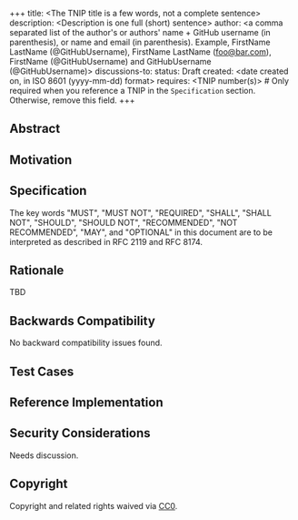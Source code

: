 +++
title: <The TNIP title is a few words, not a complete sentence>
description: <Description is one full (short) sentence>
author: <a comma separated list of the author's or authors' name + GitHub username (in parenthesis), or name and email (in parenthesis).  Example, FirstName LastName (@GitHubUsername), FirstName LastName (foo@bar.com), FirstName (@GitHubUsername) and GitHubUsername (@GitHubUsername)>
discussions-to: <URL>
status: Draft
created: <date created on, in ISO 8601 (yyyy-mm-dd) format>
requires: <TNIP number(s)> # Only required when you reference a TNIP in the `Specification` section. Otherwise, remove this field.
+++

<!--
  READ TNIP GUIDELINES (https://tnips.telcoin.org/TNIPS) BEFORE USING THIS TEMPLATE!

  This is the suggested template for new TNIPs. After you have filled in the requisite fields, please delete these comments.

  Note that a TNIP number will be assigned by an editor. When opening a pull request to submit your TNIP, please use an abbreviated title in the filename, `eip-draft_title_abbrev.md`.

  The title should be 44 characters or less. It should not repeat the TNIP number in title, irrespective of the category.

  TODO: Remove this comment before submitting
-->

## Abstract

<!--
  The  Abstract is a multi-sentence (short paragraph) technical summary. This should be a very terse and human-readable version of the specification section. Someone should be able to read the abstract and get the gist of what this specification does.

  TODO: Remove this comment before submitting
-->

## Motivation

<!--
  The Motivation section is critical for TNIPs that want to change the Telcoin Network protocol. It should clearly explain why the existing protocol specification is inadequate to address the problem that the TNIP solves. This section may be brief if the motivation is evident.

  With a few exceptions, external links are not allowed. If you feel that a particular resource would demonstrate a compelling case for your TNIP, then save it as a printer-friendly PDF, put it in the assets folder, and link to that copy.

  TODO: Remove this comment before submitting
-->

## Specification

<!--
  The Specification section should describe the syntax and semantics of any new feature. The specification should be detailed.

  It is recommended to follow RFC 2119 and RFC 8170. Do not remove the key word definitions if RFC 2119 and RFC 8170 are followed.

  TODO: Remove this comment before submitting
-->

The key words "MUST", "MUST NOT", "REQUIRED", "SHALL", "SHALL NOT", "SHOULD", "SHOULD NOT", "RECOMMENDED", "NOT RECOMMENDED", "MAY", and "OPTIONAL" in this document are to be interpreted as described in RFC 2119 and RFC 8174.

## Rationale

<!--
  The rationale fleshes out the specification by describing what motivated the design and why particular design decisions were made. It should describe alternate designs that were considered and related work, e.g. how the feature is supported in other protocols. The rationale should discuss important objections or concerns raised during discussion around the TNIP.

  The current placeholder is acceptable for a draft.

  TODO: Remove this comment before submitting
-->

TBD

## Backwards Compatibility

<!--

  This section is optional.

  All TNIPs that introduce backwards incompatibilities must include a section describing these incompatibilities and their consequences. The TNIP must explain how the author proposes to deal with these incompatibilities. This section may be omitted if the proposal does not introduce any backwards incompatibilities, but this section must be included if backward incompatibilities exist.

  The current placeholder is acceptable for a draft.

  TODO: Remove this comment before submitting
-->

No backward compatibility issues found.

## Test Cases

<!--
  The Test Cases section is mandatory for TNIPs. Tests should either be inlined in the TNIP as data (such as input/expected output pairs) or listed as test cases with outcomes.
  If the test suite is too large to reasonably be included inline, then consider adding it as one or more files in `../assets/tnip-####/`. External links are not allowed.

  TODO: Remove this comment before submitting
-->

## Reference Implementation

<!--
  This section is optional.

  The Reference Implementation section should include a minimal implementation that assists in understanding or implementing this specification. It should not include project build files. The reference implementation is not a replacement for the Specification section, and the proposal should still be understandable without it.
  If the reference implementation is too large to reasonably be included inline, then consider adding it as one or more files in `../assets/tnip-####/`. External links are not allowed.

  TODO: Remove this comment before submitting
-->

## Security Considerations

<!--
  All TNIPs must contain a section that discusses the security implications/considerations relevant to the proposed change. Include information that might be important for security discussions, surfaces risks and can be used throughout the life cycle of the proposal. For example, include security-relevant design decisions, concerns, important discussions, implementation-specific guidance and pitfalls, an outline of threats and risks and how they are being addressed. TNIP submissions missing the "Security Considerations" section will be rejected. A TNIP cannot proceed to status "Final" without a Security Considerations discussion deemed sufficient by the reviewers.

  The current placeholder is acceptable for a draft.

  TODO: Remove this comment before submitting
-->

Needs discussion.

## Copyright

Copyright and related rights waived via [CC0](../LICENSE.md).
